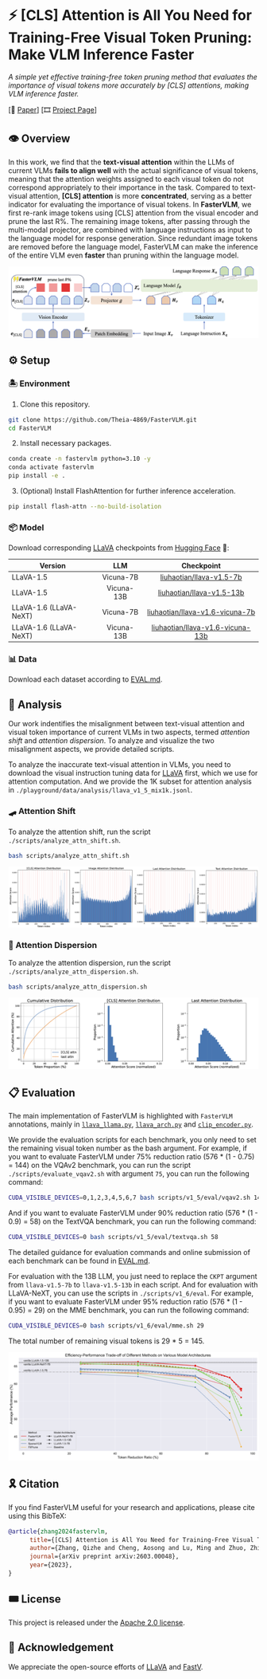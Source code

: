 # ⚡️ [CLS] Attention is All You Need for Training-Free Visual Token Pruning: Make VLM Inference Faster

*A simple yet effective training-free token pruning method that evaluates the importance of visual tokens more accurately by [CLS] attentions, making VLM inference faster.*

[📄 [Paper](https://arxiv.org/submit/6030048/view)] [🎞️ [Project Page](https://fastervlm.github.io)]

## 👁️ Overview

In this work, we find that the **text-visual attention** within the LLMs of current VLMs **fails to align well** with the actual significance of visual tokens, meaning that the attention weights assigned to each visual token do not correspond appropriately to their importance in the task. Compared to text-visual attention, **[CLS] attention** is more **concentrated**, serving as a better indicator for evaluating the importance of visual tokens. In **FasterVLM**, we first re-rank image tokens using [CLS] attention from the visual encoder and prune the last R%. The remaining image tokens, after passing through the multi-modal projector, are combined with language instructions as input to the language model for response generation. Since redundant image tokens are removed before the language model, FasterVLM can make the inference of the entire VLM even **faster** than pruning within the language model.

![overview](assets/overview.png)

## ⚙️ Setup

### 🏝️ Environment

1. Clone this repository.
```bash
git clone https://github.com/Theia-4869/FasterVLM.git
cd FasterVLM
```

2. Install necessary packages.
```bash
conda create -n fastervlm python=3.10 -y
conda activate fastervlm
pip install -e .
```

3. (Optional) Install FlashAttention for further inference acceleration.
```bash
pip install flash-attn --no-build-isolation
```

### 📦️ Model

Download corresponding [LLaVA](https://github.com/haotian-liu/LLaVA/blob/main/docs/MODEL_ZOO.md) checkpoints from [Hugging Face](https://huggingface.co/liuhaotian) 🤗:

| Version | LLM | Checkpoint |
|----------|:----------:|:-----------:|
| LLaVA-1.5 | Vicuna-7B | [liuhaotian/llava-v1.5-7b](https://huggingface.co/liuhaotian/llava-v1.5-7b) |
| LLaVA-1.5 | Vicuna-13B | [liuhaotian/llava-v1.5-13b](https://huggingface.co/liuhaotian/llava-v1.5-13b) |
| LLaVA-1.6 (LLaVA-NeXT) | Vicuna-7B | [liuhaotian/llava-v1.6-vicuna-7b](https://huggingface.co/liuhaotian/llava-v1.6-vicuna-7b) |
| LLaVA-1.6 (LLaVA-NeXT) | Vicuna-13B | [liuhaotian/llava-v1.6-vicuna-13b](https://huggingface.co/liuhaotian/llava-v1.6-vicuna-13b) |

### 📊 Data

Download each dataset according to [EVAL.md](EVAL.md).

## 🔬 Analysis

Our work indentifies the misalignment between text-visual attention and visual token importance of current VLMs in two aspects, termed *attention shift* and *attention dispersion*. To analyze and visualize the two misalignment aspects, we provide detailed scripts.

To analyze the inaccurate text-visual attention in VLMs, you need to download the visual instruction tuning data for [LLaVA](https://github.com/haotian-liu/LLaVA/tree/main?tab=readme-ov-file#visual-instruction-tuning) first, which we use for attention computation. And we provide the 1K subset for attention analysis in `./playground/data/analysis/llava_v1_5_mix1k.jsonl`.

### 🛹 Attention Shift

To analyze the attention shift, run the script `./scripts/analyze_attn_shift.sh`.
```bash
bash scripts/analyze_attn_shift.sh
```

![attn_shift](assets/attn_shift.png)

### 🪩 Attention Dispersion

To analyze the attention dispersion, run the script `./scripts/analyze_attn_dispersion.sh`.
```bash
bash scripts/analyze_attn_dispersion.sh
```

![attn_dispersion](assets/attn_dispersion.png)


## 📋️ Evaluation


The main implementation of FasterVLM is highlighted with `FasterVLM` annotations, mainly in [`llava_llama.py`](llava/model/language_model/llava_llama.py#L51), [`llava_arch.py`](llava/model/llava_arch.py#L140) and [`clip_encoder.py`](llava/model/multimodal_encoder/clip_encoder.py#L35).

We provide the evaluation scripts for each benchmark, you only need to set the remaining visual token number as the bash argument. For example, if you want to evaluate FasterVLM under 75% reduction ratio (576 * (1 - 0.75) = 144) on the VQAv2 benchmark, you can run the script `./scripts/evaluate_vqav2.sh` with argument `75`, you can run the following command:
```bash
CUDA_VISIBLE_DEVICES=0,1,2,3,4,5,6,7 bash scripts/v1_5/eval/vqav2.sh 144
```

And if you want to evaluate FasterVLM under 90% reduction ratio (576 * (1 - 0.9) = 58) on the TextVQA benchmark, you can run the following command:
```bash
CUDA_VISIBLE_DEVICES=0 bash scripts/v1_5/eval/textvqa.sh 58
```

The detailed guidance for evaluation commands and online submission of each benchmark can be found in [EVAL.md](EVAL.md).

For evaluation with the 13B LLM, you just need to replace the `CKPT` argument from `llava-v1.5-7b` to `llava-v1.5-13b` in each script. And for evaluation with LLaVA-NeXT, you can use the scripts in `./scripts/v1_6/eval`. For example, if you want to evaluate FasterVLM under 95% reduction ratio (576 * (1 - 0.95) = 29) on the MME benchmark, you can run the following command:
```bash
CUDA_VISIBLE_DEVICES=0 bash scripts/v1_6/eval/mme.sh 29
```
The total number of remaining visual tokens is 29 * 5 = 145.

![results](assets/results.png)

## 🎗️ Citation

If you find FasterVLM useful for your research and applications, please cite using this BibTeX:
```bibtex
@article{zhang2024fastervlm,
      title={[CLS] Attention is All You Need for Training-Free Visual Token Pruning: Make VLM Inference Faster}, 
      author={Zhang, Qizhe and Cheng, Aosong and Lu, Ming and Zhuo, Zhiyong and Wang, MinQi and Cao, Jiajun and Guo, Shaobo and She, Qi and Zhang, Shanghang},
      journal={arXiv preprint arXiv:2603.00048},
      year={2023},
}
```

## 🎟️ License

This project is released under the [Apache 2.0 license](LICENSE).

## 🎉 Acknowledgement

We appreciate the open-source efforts of [LLaVA](https://github.com/haotian-liu/LLaVA) and [FastV](https://github.com/pkunlp-icler/FastV).